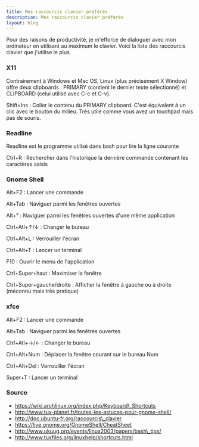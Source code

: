 ```yaml
---
title: Mes raccourcis clavier préférés
description: Mes raccourcis clavier préférés
layout: blog
---
```

Pour des raisons de productivité, je m'efforce de dialoguer avec mon ordinateur en utilisant au
maximum le clavier. Voici la liste des raccourcis clavier que j'utilise le plus.

### X11

Contrairement à Windows et Mac OS, Linux (plus précisément X Window) offre deux clipboards : PRIMARY
(contient le dernier texte sélectionné) et CLIPBOARD (celui utilisé avec C-c et C-v).

Shift+Ins : Coller le contenu du PRIMARY clipboard. C'est équivalent à un clic avec le bouton du
milieu. Très utile comme vous avez un touchpad mais pas de souris.

### Readline

Readline est le programme utilisé dans bash pour lire la ligne courante

Ctrl+R : Rechercher dans l'historique la dernière commande contenant les caractères saisis

### Gnome Shell

Alt+F2 : Lancer une commande

Alt+Tab : Naviguer parmi les fenêtres ouvertes

Alt+² : Naviguer parmi les fenêtres ouvertes d'une même application

Ctrl+Atl+↑/↓ : Changer le bureau

Ctrl+Alt+L : Verrouiller l'écran

Ctrl+Alt+T : Lancer un terminal

F10 : Ouvrir le menu de l'application

Ctrl+Super+haut : Maximiser la fenêtre

Ctrl+Super+gauche/droite : Afficher la fenêtre à gauche ou à droite (méconnu mais très pratique)

### xfce

Alt+F2 : Lancer une commande

Alt+Tab : Naviguer parmi les fenêtres ouvertes

Ctrl+Atl+→/← : Changer le bureau

Ctrl+Alt+Num : Déplacer la fenêtre courant sur le bureau Num

Ctrl+Alt+Del : Verrouiller l'écran

Super+T : Lancer un terminal

### Source

-   https://wiki.archlinux.org/index.php/Keyboard\_Shortcuts
-   http://www.tux-planet.fr/toutes-les-astuces-pour-gnome-shell/
-   http://doc.ubuntu-fr.org/raccourcis\_clavier
-   https://live.gnome.org/GnomeShell/CheatSheet
-   http://www.ukuug.org/events/linux2003/papers/bash\_tips/
-   http://www.tuxfiles.org/linuxhelp/shortcuts.html

